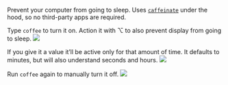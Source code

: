 Prevent your computer from going to sleep. Uses [`caffeinate`](https://developer.apple.com/library/mac/documentation/Darwin/Reference/ManPages/man8/caffeinate.8.html) under the hood, so no third-party apps are required.

Type `coffee` to turn it on. Action it with ⌥ to also prevent display from going to sleep.
![](https://i.imgur.com/bhnfFbj.png)

If you give it a value it’ll be active only for that amount of time. It defaults to minutes, but will also understand seconds and hours.
![](https://i.imgur.com/shC56Ui.png)

Run `coffee` again to manually turn it off.
![](https://i.imgur.com/60LCrQN.png)
